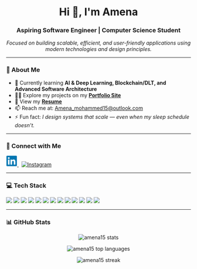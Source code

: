 <h1 align="center">Hi 👋, I'm Amena</h1>
<h3 align="center">Aspiring Software Engineer | Computer Science Student</h3>
<p align="center">
  <em>Focused on building scalable, efficient, and user-friendly applications using modern technologies and design principles.</em>
</p>

<hr>

<h3>🚀 About Me</h3>
<ul>
  <li>🌱 Currently learning <strong>AI & Deep Learning, Blockchain/DLT, and Advanced Software Architecture</strong></li>
  <li>👨‍💻 Explore my projects on my <a href="https://amena15.github.io/portfolio-website/" target="_blank" rel="noopener noreferrer"><strong>Portfolio Site</strong></a></li>
  <li>📄 View my <a href="https://drive.google.com/file/d/1YmnNNmMzOeMHk9B8oHHWg8wJ4MyNlPqI/view?usp=share_link" target="_blank" rel="noopener noreferrer"><strong>Resume</strong></a></li>
  <li>📫 Reach me at: <a href="mailto:Amena_mohammed15@outlook.com">Amena_mohammed15@outlook.com</a></li>
  <li>⚡ Fun fact: <em>I design systems that scale — even when my sleep schedule doesn’t.</em></li>
</ul>

---

<h3>🤝 Connect with Me</h3>
<p align="left">
  <a href="https://www.linkedin.com/in/amena-dev/" target="_blank" rel="noopener noreferrer">
    <img src="https://raw.githubusercontent.com/devicons/devicon/master/icons/linkedin/linkedin-original.svg" alt="LinkedIn" width="30" height="30"/>
  </a>
  &nbsp;
  <a href="https://instagram.com/m.onii7" target="_blank" rel="noopener noreferrer">
    <img src="https://raw.githubusercontent.com/devicons/devicon/master/icons/instagram/instagram-original.svg" alt="Instagram" width="30" height="30"/>
  </a>
</p>

---

<h3>💻 Tech Stack</h3>
<p align="left">
  <img src="https://img.shields.io/badge/C++-00599C?style=for-the-badge&logo=c%2B%2B&logoColor=white"/>
  <img src="https://img.shields.io/badge/Java-ED8B00?style=for-the-badge&logo=openjdk&logoColor=white"/>
  <img src="https://img.shields.io/badge/Python-3670A0?style=for-the-badge&logo=python&logoColor=ffdd54"/>
  <img src="https://img.shields.io/badge/JavaScript-323330?style=for-the-badge&logo=javascript&logoColor=F7DF1E"/>
  <img src="https://img.shields.io/badge/HTML5-E34F26?style=for-the-badge&logo=html5&logoColor=white"/>
  <img src="https://img.shields.io/badge/Solidity-363636?style=for-the-badge&logo=solidity&logoColor=white"/>
  <img src="https://img.shields.io/badge/Django-092E20?style=for-the-badge&logo=django&logoColor=white"/>
  <img src="https://img.shields.io/badge/MySQL-4479A1?style=for-the-badge&logo=mysql&logoColor=white"/>
  <img src="https://img.shields.io/badge/SQLite-07405e?style=for-the-badge&logo=sqlite&logoColor=white"/>
  <img src="https://img.shields.io/badge/Git-F05033?style=for-the-badge&logo=git&logoColor=white"/>
  <img src="https://img.shields.io/badge/GitHub-121011?style=for-the-badge&logo=github&logoColor=white"/>
  <img src="https://img.shields.io/badge/Canva-00C4CC?style=for-the-badge&logo=Canva&logoColor=white"/>
  <img src="https://img.shields.io/badge/Cisco-049fd9?style=for-the-badge&logo=cisco&logoColor=black"/>
</p>

---

<h3>📊 GitHub Stats</h3>

<p align="center">
  <img src="https://github-readme-stats.vercel.app/api?username=amena15&show_icons=true&theme=dark&hide_border=false&locale=en" alt="amena15 stats" />
</p>

<p align="center">
  <img src="https://github-readme-stats.vercel.app/api/top-langs/?username=amena15&layout=compact&theme=dark&hide_border=false" alt="amena15 top languages" />
</p>

<p align="center">
  <img src="https://github-readme-streak-stats.herokuapp.com/?user=amena15&theme=dark&hide_border=false" alt="amena15 streak" />
</p>
